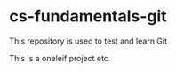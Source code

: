 # cs-fundamentals-git
This repository is used to test and learn Git

This is a oneleif project etc.
